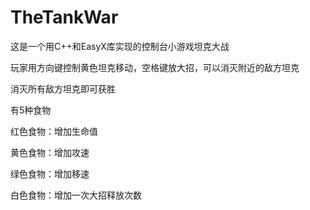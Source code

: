 # TheTankWar

这是一个用C++和EasyX库实现的控制台小游戏坦克大战

玩家用方向键控制黄色坦克移动，空格键放大招，可以消灭附近的敌方坦克

消灭所有敌方坦克即可获胜


有5种食物

红色食物：增加生命值

黄色食物：增加攻速

绿色食物：增加移速

白色食物：增加一次大招释放次数
